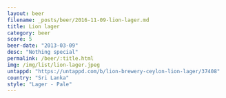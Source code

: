 ```yaml
---
layout: beer
filename: _posts/beer/2016-11-09-lion-lager.md
title: Lion lager
category: beer
score: 5
beer-date: "2013-03-09"
desc: "Nothing special"
permalink: /beer/:title.html
img: /img/list/lion-lager.jpeg
untappd: "https://untappd.com/b/lion-brewery-ceylon-lion-lager/37408"
country: "Sri Lanka"
style: "Lager - Pale"
---
```


